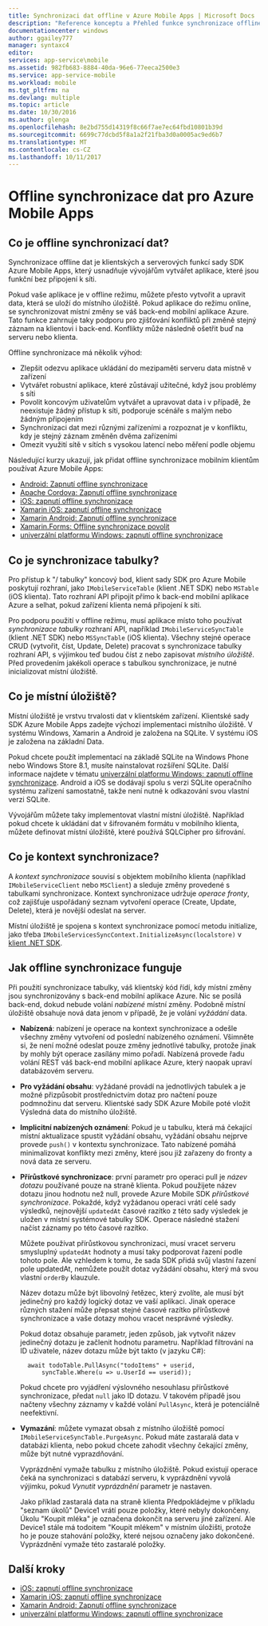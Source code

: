 ```yaml
---
title: Synchronizaci dat offline v Azure Mobile Apps | Microsoft Docs
description: "Reference konceptu a Přehled funkce synchronizace offline dat pro Azure Mobile Apps"
documentationcenter: windows
author: ggailey777
manager: syntaxc4
editor: 
services: app-service\mobile
ms.assetid: 982fb683-8884-40da-96e6-77eeca2500e3
ms.service: app-service-mobile
ms.workload: mobile
ms.tgt_pltfrm: na
ms.devlang: multiple
ms.topic: article
ms.date: 10/30/2016
ms.author: glenga
ms.openlocfilehash: 8e2bd755d14319f8c66f7ae7ec64fbd10801b39d
ms.sourcegitcommit: 6699c77dcbd5f8a1a2f21fba3d0a0005ac9ed6b7
ms.translationtype: MT
ms.contentlocale: cs-CZ
ms.lasthandoff: 10/11/2017
---
```

# <a name="offline-data-sync-in-azure-mobile-apps"></a>Offline synchronizace dat pro Azure Mobile Apps
## <a name="what-is-offline-data-sync"></a>Co je offline synchronizací dat?
Synchronizace offline dat je klientských a serverových funkcí sady SDK Azure Mobile Apps, který usnadňuje vývojářům vytvářet aplikace, které jsou funkční bez připojení k síti.

Pokud vaše aplikace je v offline režimu, můžete přesto vytvořit a upravit data, která se uloží do místního úložiště. Pokud aplikace do režimu online, se synchronizovat místní změny se váš back-end mobilní aplikace Azure. Tato funkce zahrnuje taky podporu pro zjišťování konfliktů při změně stejný záznam na klientovi i back-end. Konflikty může následně ošetřit buď na serveru nebo klienta.

Offline synchronizace má několik výhod:

* Zlepšit odezvu aplikace ukládání do mezipaměti serveru data místně v zařízení
* Vytvářet robustní aplikace, které zůstávají užitečné, když jsou problémy s síti
* Povolit koncovým uživatelům vytvářet a upravovat data i v případě, že neexistuje žádný přístup k síti, podporuje scénáře s malým nebo žádným připojením
* Synchronizaci dat mezi různými zařízeními a rozpoznat je v konfliktu, kdy je stejný záznam změněn dvěma zařízeními
* Omezit využití sítě v sítích s vysokou latencí nebo měření podle objemu

Následující kurzy ukazují, jak přidat offline synchronizace mobilním klientům používat Azure Mobile Apps:

* [Android: Zapnutí offline synchronizace]
* [Apache Cordova: Zapnutí offline synchronizace](app-service-mobile-cordova-get-started-offline-data.md)
* [iOS: zapnutí offline synchronizace]
* [Xamarin iOS: zapnutí offline synchronizace]
* [Xamarin Android: Zapnutí offline synchronizace]
* [Xamarin.Forms: Offline synchronizace povolit](app-service-mobile-xamarin-forms-get-started-offline-data.md)
* [univerzální platformu Windows: zapnutí offline synchronizace]

## <a name="what-is-a-sync-table"></a>Co je synchronizace tabulky?
Pro přístup k "/ tabulky" koncový bod, klient sady SDK pro Azure Mobile poskytují rozhraní, jako `IMobileServiceTable` (klient .NET SDK) nebo `MSTable` (iOS klienta). Tato rozhraní API připojit přímo k back-end mobilní aplikace Azure a selhat, pokud zařízení klienta nemá připojení k síti.

Pro podporu použití v offline režimu, musí aplikace místo toho používat *synchronizace tabulky* rozhraní API, například `IMobileServiceSyncTable` (klient .NET SDK) nebo `MSSyncTable` (iOS klienta). Všechny stejné operace CRUD (vytvořit, číst, Update, Delete) pracovat s synchronizace tabulky rozhraní API, s výjimkou teď budou číst z nebo zapisovat *místního úložiště*. Před provedením jakékoli operace s tabulkou synchronizace, je nutné inicializovat místní úložiště.

## <a name="what-is-a-local-store"></a>Co je místní úložiště?
Místní úložiště je vrstvu trvalosti dat v klientském zařízení. Klientské sady SDK Azure Mobile Apps zadejte výchozí implementaci místního úložiště. V systému Windows, Xamarin a Android je založena na SQLite. V systému iOS je založena na základní Data.

Pokud chcete použít implementací na základě SQLite na Windows Phone nebo Windows Store 8.1, musíte nainstalovat rozšíření SQLite. Další informace najdete v tématu [univerzální platformu Windows: zapnutí offline synchronizace]. Android a iOS se dodávají spolu s verzi SQLite operačního systému zařízení samostatně, takže není nutné k odkazování svou vlastní verzi SQLite.

Vývojářům můžete taky implementovat vlastní místní úložiště. Například pokud chcete k ukládání dat v šifrovaném formátu v mobilního klienta, můžete definovat místní úložiště, které používá SQLCipher pro šifrování.

## <a name="what-is-a-sync-context"></a>Co je kontext synchronizace?
A *kontext synchronizace* souvisí s objektem mobilního klienta (například `IMobileServiceClient` nebo `MSClient`) a sleduje změny provedené s tabulkami synchronizace. Kontext synchronizace udržuje *operace fronty*, což zajišťuje uspořádaný seznam vytvoření operace (Create, Update, Delete), která je novější odeslat na server.

Místní úložiště je spojena s kontext synchronizace pomocí metodu initialize, jako třeba `IMobileServicesSyncContext.InitializeAsync(localstore)` v [klient .NET SDK].

## <a name="how-sync-works"></a>Jak offline synchronizace funguje
Při použití synchronizace tabulky, váš klientský kód řídí, kdy místní změny jsou synchronizovány s back-end mobilní aplikace Azure. Nic se posílá back-end, dokud nebude volání *nabízené* místní změny. Podobně místní úložiště obsahuje nová data jenom v případě, že je volání *vyžádání* data.

* **Nabízená**: nabízení je operace na kontext synchronizace a odešle všechny změny vytvoření od poslední nabízeného oznámení. Všimněte si, že není možné odeslat pouze změny jednotlivé tabulky, protože jinak by mohly být operace zasílány mimo pořadí. Nabízená provede řadu volání REST váš back-end mobilní aplikace Azure, který naopak upraví databázovém serveru.
* **Pro vyžádání obsahu**: vyžádané provádí na jednotlivých tabulek a je možné přizpůsobit prostřednictvím dotaz pro načtení pouze podmnožinu dat serveru. Klientské sady SDK Azure Mobile poté vložit Výsledná data do místního úložiště.
* **Implicitní nabízených oznámení**: Pokud je u tabulku, která má čekající místní aktualizace spustit vyžádání obsahu, vyžádání obsahu nejprve provede `push()` v kontextu synchronizace. Tato nabízené pomáhá minimalizovat konflikty mezi změny, které jsou již zařazeny do fronty a nová data ze serveru.
* **Přírůstkové synchronizace**: první parametr pro operaci pull je *název dotazu* používané pouze na straně klienta. Pokud použijete název dotazu jinou hodnotu než null, provede Azure Mobile SDK *přírůstkové synchronizace*. Pokaždé, když vyžádanou operaci vrátí celé sady výsledků, nejnovější `updatedAt` časové razítko z této sady výsledek je uložen v místní systémové tabulky SDK. Operace následné stažení načíst záznamy po této časové razítko.

  Můžete používat přírůstkovou synchronizaci, musí vracet serveru smysluplný `updatedAt` hodnoty a musí taky podporovat řazení podle tohoto pole. Ale vzhledem k tomu, že sada SDK přidá svůj vlastní řazení pole updatedAt, nemůžete použít dotaz vyžádání obsahu, který má svou vlastní `orderBy` klauzule.

  Název dotazu může být libovolný řetězec, který zvolíte, ale musí být jedinečný pro každý logický dotaz ve vaší aplikaci.
  Jinak operace různých stažení může přepsat stejné časové razítko přírůstkové synchronizace a vaše dotazy mohou vracet nesprávné výsledky.

  Pokud dotaz obsahuje parametr, jeden způsob, jak vytvořit název jedinečný dotazu je začlenit hodnotu parametru.
  Například filtrování na ID uživatele, název dotazu může být takto (v jazyku C#):

        await todoTable.PullAsync("todoItems" + userid,
            syncTable.Where(u => u.UserId == userid));

  Pokud chcete pro vyjádření výslovného nesouhlasu přírůstkové synchronizace, předat `null` jako ID dotazu. V takovém případě jsou načteny všechny záznamy v každé volání `PullAsync`, která je potenciálně neefektivní.
* **Vymazání**: můžete vymazat obsah z místního úložiště pomocí `IMobileServiceSyncTable.PurgeAsync`.
  Pokud máte zastaralá data v databázi klienta, nebo pokud chcete zahodit všechny čekající změny, může být nutné vyprazdňování.

  Vyprázdnění vymaže tabulku z místního úložiště. Pokud existují operace čeká na synchronizaci s databází serveru, k vyprázdnění vyvolá výjimku, pokud *Vynutit vyprázdnění* parametr je nastaven.

  Jako příklad zastaralá data na straně klienta Předpokládejme v příkladu "seznam úkolů" Device1 vrátí pouze položky, které nebyly dokončeny. Úkolu "Koupit mléka" je označena dokončit na serveru jiné zařízení. Ale Device1 stále má todoitem "Koupit mlékem" v místním úložišti, protože ho je pouze stahování položky, které nejsou označeny jako dokončené. Vyprázdnění vymaže této zastaralé položky.

## <a name="next-steps"></a>Další kroky
* [iOS: zapnutí offline synchronizace]
* [Xamarin iOS: zapnutí offline synchronizace]
* [Xamarin Android: Zapnutí offline synchronizace]
* [univerzální platformu Windows: zapnutí offline synchronizace]

<!-- Links -->
[klient .NET SDK]: app-service-mobile-dotnet-how-to-use-client-library.md
[Android: Zapnutí offline synchronizace]: app-service-mobile-android-get-started-offline-data.md
[iOS: zapnutí offline synchronizace]: app-service-mobile-ios-get-started-offline-data.md
[Xamarin iOS: zapnutí offline synchronizace]: app-service-mobile-xamarin-ios-get-started-offline-data.md
[Xamarin Android: Zapnutí offline synchronizace]: app-service-mobile-xamarin-android-get-started-offline-data.md
[univerzální platformu Windows: zapnutí offline synchronizace]: app-service-mobile-windows-store-dotnet-get-started-offline-data.md
